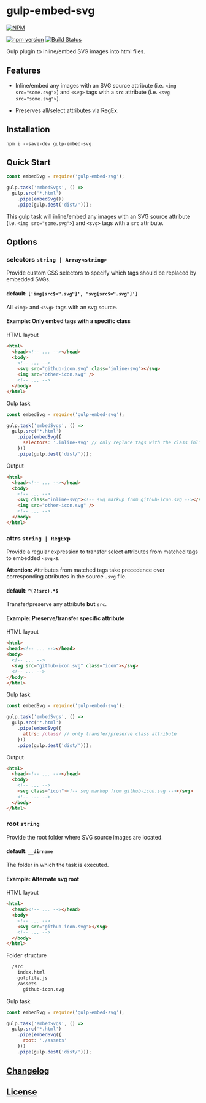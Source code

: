 # gulp-embed-svg

[![NPM](https://nodei.co/npm/gulp-embed-svg.png?downloads=true)](https://nodei.co/npm/gulp-embed-svg/)

[![npm version](https://badge.fury.io/js/gulp-embed-svg.svg)](http://badge.fury.io/js/gulp-embed-svg)
[![Build Status](https://travis-ci.org/haensl/gulp-embed-svg.svg?branch=master)](https://travis-ci.org/haensl/gulp-embed-svg)

Gulp plugin to inline/embed SVG images into html files.

## Features

* Inline/embed any images with an SVG source attribute (i.e. `<img src="some.svg">`) and `<svg>` tags with a `src` attribute (i.e. `<svg src="some.svg">`).

* Preserves all/select attributes via RegEx.

## Installation

```shell
npm i --save-dev gulp-embed-svg
```

## Quick Start

```javascript
const embedSvg = require('gulp-embed-svg');

gulp.task('embedSvgs', () =>
  gulp.src('*.html')
    .pipe(embedSvg())
    .pipe(gulp.dest('dist/')));
```

This gulp task will inline/embed any images with an SVG source attribute (i.e. `<img src="some.svg">`) and `<svg>` tags with a `src` attribute.

## Options

### selectors `string | Array<string>`

Provide custom CSS selectors to specify which tags should be replaced by embedded SVGs.

#### default: `['img[src$=".svg"]', 'svg[src$=".svg"]']`

All `<img>` and `<svg>` tags with an svg source.

#### Example: Only embed tags with a specific class
HTML layout
```html
<html>
  <head><!-- ... --></head>
  <body>
    <!-- ... -->
    <svg src="github-icon.svg" class="inline-svg"></svg>
    <img src="other-icon.svg" />
    <!-- ... -->
  </body>
</html>
```

Gulp task
```javascript
const embedSvg = require('gulp-embed-svg');

gulp.task('embedSvgs', () =>
  gulp.src('*.html')
    .pipe(embedSvg({
      selectors: '.inline-svg' // only replace tags with the class inline-svg
    }))
    .pipe(gulp.dest('dist/')));
```

Output
```html
<html>
  <head><!-- ... --></head>
  <body>
    <!-- ... -->
    <svg class="inline-svg"><!-- svg markup from github-icon.svg --></svg>
    <img src="other-icon.svg" />
    <!-- ... -->
  </body>
</html>
```


### attrs `string | RegExp`

Provide a regular expression to transfer select attributes from matched tags to embedded `<svg>`s.

**Attention:** Attributes from matched tags take precedence over corresponding attributes in the source `.svg` file.

#### default: `^(?!src).*$`

Transfer/preserve any attribute **but** `src`.

#### Example: Preserve/transfer specific attribute
HTML layout
```html
<html>
<head><!-- ... --></head>
<body>
  <!-- ... -->
  <svg src="github-icon.svg" class="icon"></svg>
  <!-- ... -->
</body>
</html>
```

Gulp task
```javascript
const embedSvg = require('gulp-embed-svg');

gulp.task('embedSvgs', () =>
  gulp.src('*.html')
    .pipe(embedSvg({
      attrs: /class/ // only transfer/preserve class attribute
    }))
    .pipe(gulp.dest('dist/')));
```

Output
```html
<html>
  <head><!-- ... --></head>
  <body>
    <!-- ... -->
    <svg class="icon"><!-- svg markup from github-icon.svg --></svg>
    <!-- ... -->
  </body>
</html>
```


### root `string`

Provide the root folder where SVG source images are located.

#### default: `__dirname`

The folder in which the task is executed.

#### Example: Alternate svg root

HTML layout

```html
<html>
  <head><!-- ... --></head>
  <body>
    <!-- ... -->
    <svg src="github-icon.svg"></svg>
    <!-- ... -->
  </body>
</html>
```

Folder structure
```bash
  /src
    index.html
    gulpfile.js
    /assets
      github-icon.svg
```

Gulp task
```javascript
const embedSvg = require('gulp-embed-svg');

gulp.task('embedSvgs', () =>
  gulp.src('*.html')
    .pipe(embedSvg({
      root: './assets'
    }))
    .pipe(gulp.dest('dist/')));
```


## [Changelog](CHANGELOG.md)

## [License](LICENSE)
